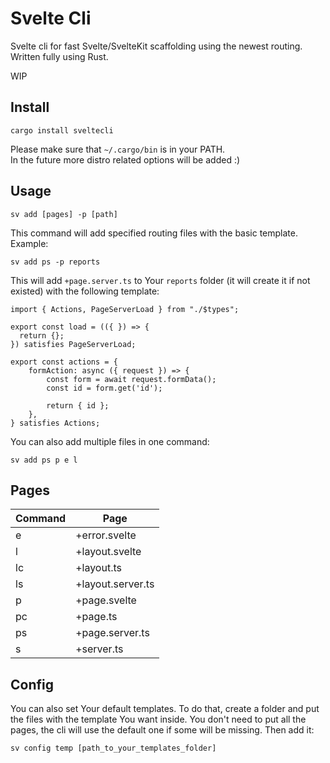 # Svelte Cli
Svelte cli for fast Svelte/SvelteKit scaffolding using the newest routing. Written fully using Rust.

WIP

## Install
```
cargo install sveltecli
```
Please make sure that `~/.cargo/bin` is in your PATH.  
In the future more distro related options will be added :)

## Usage
```
sv add [pages] -p [path]
```
This command will add specified routing files with the basic template. 
Example: 
```
sv add ps -p reports
```
This will add `+page.server.ts` to Your `reports` folder (it will create it if not existed) with the following template:
```
import { Actions, PageServerLoad } from "./$types";

export const load = (({ }) => {
  return {};
}) satisfies PageServerLoad;

export const actions = {
    formAction: async ({ request }) => {
        const form = await request.formData();
        const id = form.get('id');

        return { id };
    },
} satisfies Actions;
```
You can also add multiple files in one command:
```
sv add ps p e l
```

## Pages
| Command      | Page             |
| ----------- | ------------------|
| e           | +error.svelte     |
| l           | +layout.svelte    |
| lc          | +layout.ts        |
| ls          | +layout.server.ts |
| p           | +page.svelte      |
| pc          | +page.ts          |
| ps          | +page.server.ts   |
| s           | +server.ts        |

## Config
You can also set Your default templates. To do that, create a folder and put the files with the template You want inside. You don't need to put all the pages, the cli will use the default one if some will be missing. Then add it:
```
sv config temp [path_to_your_templates_folder]
```

